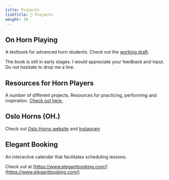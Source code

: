 ```yaml
---
title: Projects
linkTitle: 💼 Projects
weight: 30
---
```


## On Horn Playing

A textbook for advanced horn students. Check out the [working draft](../on-horn-playing).

The book is still in early stages. I would appreciate your feedback and input. Do not hesitate to drop me a line.

## Resources for Horn Players

A number of different projects. Resources for practicing, performing and inspiration. [Check out here.](../resources)

## Oslo Horns (OH.)

Check out [Oslo Horns website](http://oslohorns.com) and [Instagram](https://www.instagram.com/oslohorns/)

## Elegant Booking

An interactive calendar that facilitates scheduling lessons.

Check out at [https://www.elegantbooking.com/](https://www.elegantbooking.com/)
